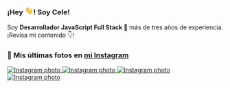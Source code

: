 <h3>¡Hey <img src="https://raw.githubusercontent.com/ABSphreak/ABSphreak/master/gifs/Hi.gif" width="20px" decondig="async">! Soy Cele!</h3>

<p>Soy <strong>Desarrollador JavaScript Full Stack 🚀</strong> más de tres años de experiencia.<br />¡Revisa mi contenido 👇!</p>

### 📸 Mis últimas fotos en [mi Instagram](https://instagram.com/celelab)


<a href='https://instagram.com/p/C1UpuSGLQiG' target='_blank'>
  <img width='20%' src='https://scontent-mia3-1.cdninstagram.com/v/t51.29350-15/412513918_1325803934584302_4400498733289087214_n.jpg?stp=dst-jpg_e15&_nc_ht=scontent-mia3-1.cdninstagram.com&_nc_cat=106&_nc_ohc=jWB_NqhLs1IAX_fL9wN&edm=APU89FABAAAA&ccb=7-5&oh=00_AfDy86b_yvhqDrrxI0UcoxUWTGmqrKnc-kTkpanTVTnqXg&oe=65EC511D&_nc_sid=bc0c2c' alt='Instagram photo' />
</a>
<a href='https://instagram.com/p/CzMY3lzxgmx' target='_blank'>
  <img width='20%' src='https://scontent-mia3-2.cdninstagram.com/v/t51.2885-15/398916226_819142863293745_2426123683154743297_n.webp?stp=dst-jpg_e35&_nc_ht=scontent-mia3-2.cdninstagram.com&_nc_cat=109&_nc_ohc=GjyTErWHtUoAX8WuFFO&edm=APU89FABAAAA&ccb=7-5&oh=00_AfB9b9HFGo0VYGNkB9-DbHQbo1BZkUDfAVI8_mNQw9xXqQ&oe=65EB5B29&_nc_sid=bc0c2c' alt='Instagram photo' />
</a>
<a href='https://instagram.com/p/CygbQv4uqxM' target='_blank'>
  <img width='20%' src='https://scontent-mia3-2.cdninstagram.com/v/t51.29350-15/391525959_236593062741789_5868561716480810596_n.webp?stp=dst-jpg_e35&_nc_ht=scontent-mia3-2.cdninstagram.com&_nc_cat=109&_nc_ohc=hoBiuO63QoEAX_1ZhDb&edm=APU89FABAAAA&ccb=7-5&oh=00_AfAfNTeB8h6QT-AuFsvkR8EpmEDfYGfbHOJzk91I-6JO8Q&oe=65EBE5C8&_nc_sid=bc0c2c' alt='Instagram photo' />
</a>
<a href='https://instagram.com/p/CxTmOF6vN8M' target='_blank'>
  <img width='20%' src='https://scontent-mia3-2.cdninstagram.com/v/t51.2885-15/378565944_323878180141713_8920720304536029091_n.jpg?stp=dst-jpg_e15&_nc_ht=scontent-mia3-2.cdninstagram.com&_nc_cat=109&_nc_ohc=BpJ2ek3FPaEAX_tCvdR&edm=APU89FABAAAA&ccb=7-5&oh=00_AfD7zCxdskAL5hsX3IFMR45d5Eot8ZD9H55jQ3zasni-Gg&oe=65EC5458&_nc_sid=bc0c2c' alt='Instagram photo' />
</a>
